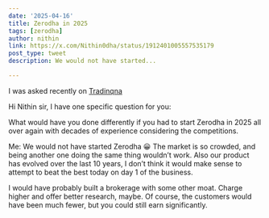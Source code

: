 ```yaml
---
date: '2025-04-16'
title: Zerodha in 2025
tags: [zerodha]
author: nithin
link: https://x.com/Nithin0dha/status/1912401005557535179
post_type: tweet
description: We would not have started...

---
```


I was asked recently on [Tradinqna](https://tradingqna.com/t/zerodha-in-2025/180648/4) 

Hi Nithin sir, I have one specific question for you:

 What would have you done differently if you had to start Zerodha in 2025 all over again with decades of experience considering the competitions.

Me: We would not have started Zerodha 😀 The market is so crowded, and being another one doing the same thing wouldn’t work. Also our product has evolved over the last 10 years, I don’t think it would make sense to attempt to beat the best today on day 1 of the business.

I would have probably built a brokerage with some other moat. Charge higher and offer better research, maybe. Of course, the customers would have been much fewer, but you could still earn significantly.
